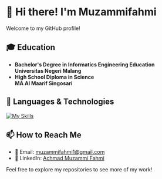 # 👋 Hi there! I'm Muzammifahmi

Welcome to my GitHub profile!

## 🎓 Education
- **Bachelor's Degree in Informatics Engineering Education**  
  **Universitas Negeri Malang**  
- **High School Diploma in Science**  
  **MA Al Maarif Singosari**   

## 🚀 Languages & Technologies  
[![My Skills](https://skillicons.dev/icons?i=html,css,cpp,java,php,mysql,javascript,vscode&theme=dark)](https://skillicons.dev)

<!--
### Alternative Text-Based Format
- **Frontend:** HTML, CSS, Tailwind CSS, JavaScript, React
- **Backend:** Node.js, Express, GraphQL, RESTful APIs
- **Databases:** MongoDB, MySQL, PostgreSQL
- **Tools & Others:** Git, GitHub, Vercel, Postman, VS Code, PyCharm
-->

## 📫 How to Reach Me
- 📧 Email: muzammifahmi1@gmail.com
- 💼 LinkedIn: [Achmad Muzammi Fahmi](https://www.linkedin.com/in/achmad-muzammi-fahmi-09800a297)

Feel free to explore my repositories to see more of my work!

<!---
muzammifahmi/muzammifahmi is a ✨ special ✨ repository because its `README.md` (this file) appears on your GitHub profile.
You can click the Preview link to take a look at your changes.
--->
